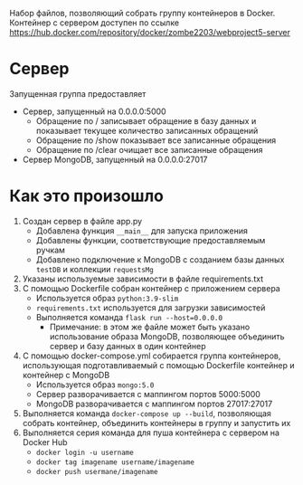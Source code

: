 Набор файлов, позволяющий собрать группу контейнеров в Docker. <br>
Контейнер с сервером доступен по ссылке https://hub.docker.com/repository/docker/zombe2203/webproject5-server

# Сервер
Запущенная группа предоставляет
- Сервер, запущенный на 0.0.0.0:5000
  - Обращение по / записывает обращение в базу данных и показывает текущее количество записанных обращений
  - Обращение по /show показывает все записанные обращения
  - Обращение по /clear очищает все записанные обращения
- Сервер MongoDB, запущенный на 0.0.0.0:27017

# Как это произошло
1) Создан сервер в файле app.py
   - Добавлена функция `__main__` для запуска приложения
   - Добавлены функции, соответствующие предоставляемым ручкам
   - Добавлено подключение к MongoDB c созданием базы данных `testDB` и коллекции `requestsMg`
2) Указаны используемые зависимости в файле requirements.txt
3) С помощью Dockerfile собран контейнер с приложением сервера
   - Используется образ `python:3.9-slim`
   - `requirements.txt` используется для загрузки зависимостей
   - Выполняется команда `flask run --host=0.0.0.0`
     - Примечание: в этом же файле может быть указано использование образа MongoDB, позволяющее объединить сервер и базу данных в один контейнер
4) С помощью docker-compose.yml собирается группа контейнеров, использующая подготавливаемый с помощью Dockerfile контейнер и контейнер с MongoDB
   - Используется образ `mongo:5.0`
   - Сервер разворачивается с маппингом портов 5000:5000
   - MongoDB разворачивается с маппингом портов 27017:27017
5) Выполняется команда `docker-compose up --build`, позволяющая собрать контейнер, объединить контейнеры в группу и запустить их
6) Выполняется серия команда для пуша контейнера с сервером на Docker Hub 
   - `docker login -u username`
   - `docker tag imagename username/imagename`
   - `docker push usermane/imagename`
